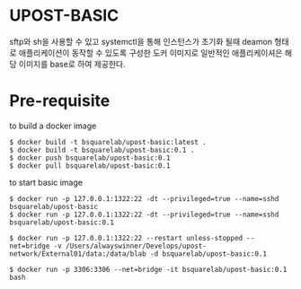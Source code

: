 # UPOST-BASIC
sftp와 sh을 사용할 수 있고 systemctl을 통해 인스턴스가 초기화 될때 deamon 형태로 애플리케이션이 동작할 수 있도록 구성한 도커 이미지로 일반적인 애플리케이셔은 해당 이미지를 base로 하여 제공한다.

# Pre-requisite

to build a docker image
```
$ docker build -t bsquarelab/upost-basic:latest .
$ docker build -t bsquarelab/upost-basic:0.1 .
$ docker push bsquarelab/upost-basic:0.1
$ docker pull bsquarelab/upost-basic:0.1
```

to start basic image
```
$ docker run -p 127.0.0.1:1322:22 -dt --privileged=true --name=sshd bsquarelab/upost-basic
$ docker run -p 127.0.0.1:1322:22 -dt --privileged=true --name=sshd bsquarelab/upost-basic:0.1

$ docker run -p 127.0.0.1:1322:22 --restart unless-stopped --net=bridge -v /Users/alwayswinner/Develops/upost-network/External01/data:/data/blab -d bsquarelab/upost-basic:0.1

$ docker run -p 3306:3306 --net=bridge -it bsquarelab/upost-basic:0.1 bash

```